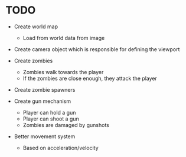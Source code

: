 # TODO
- Create world map
    - Load from world data from image
- Create camera object which is responsible for defining the viewport
- Create zombies
    - Zombies walk towards the player
    - If the zombies are close enough, they attack the player
- Create zombie spawners
- Create gun mechanism
    - Player can hold a gun
    - Player can shoot a gun
    - Zombies are damaged by gunshots

- Better movement system
    - Based on acceleration/velocity